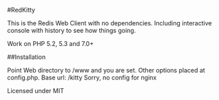 #RedKitty

This is the Redis Web Client with no dependencies. Including interactive console with history to see how things going.

Work on PHP 5.2, 5.3 and 7.0+

##Installation

Point Web directory to /www and you are set. Other options placed at config.php.
Base url: /kitty
Sorry, no config for nginx

Licensed under MIT